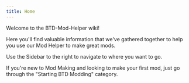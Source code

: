 ```yaml
---
title: Home
---
```

Welcome to the BTD-Mod-Helper wiki!

Here you'll find valuable information that we've gathered together to help you use our Mod Helper to make great mods.

Use the Sidebar to the right to navigate to where you want to go.

If you're new to Mod Making and looking to make your first mod, just go through the "Starting BTD Modding" category.
